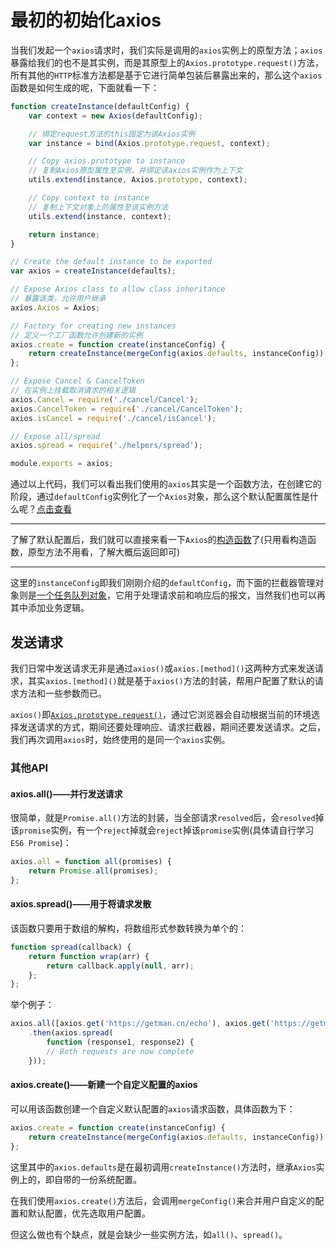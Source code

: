 # 最初的初始化axios

当我们发起一个`axios`请求时，我们实际是调用的`axios`实例上的原型方法；`axios`暴露给我们的也不是其实例，而是其原型上的`Axios.prototype.request()`方法，所有其他的`HTTP`标准方法都是基于它进行简单包装后暴露出来的，那么这个`axios`函数是如何生成的呢，下面就看一下：

```js
function createInstance(defaultConfig) {
    var context = new Axios(defaultConfig);

    // 绑定request方法的this固定为该Axios实例
    var instance = bind(Axios.prototype.request, context);

    // Copy axios.prototype to instance
    // 复制Axios原型属性至实例，并绑定该axios实例作为上下文
    utils.extend(instance, Axios.prototype, context);

    // Copy context to instance
    // 复制上下文对象上的属性至该实例方法
    utils.extend(instance, context);

    return instance;
}

// Create the default instance to be exported
var axios = createInstance(defaults);

// Expose Axios class to allow class inheritance
// 暴露该类，允许用户继承
axios.Axios = Axios;

// Factory for creating new instances
// 定义一个工厂函数允许创建新的实例
axios.create = function create(instanceConfig) {
    return createInstance(mergeConfig(axios.defaults, instanceConfig));
};

// Expose Cancel & CancelToken
// 在实例上挂载取消请求的相关逻辑
axios.Cancel = require('./cancel/Cancel');
axios.CancelToken = require('./cancel/CancelToken');
axios.isCancel = require('./cancel/isCancel');

// Expose all/spread
axios.spread = require('./helpers/spread');

module.exports = axios;
```

通过以上代码，我们可以看出我们使用的`axios`其实是一个函数方法，在创建它的阶段，通过`defaultConfig`实例化了一个`Axios`对象，那么这个默认配置属性是什么呢？[点击查看](./默认配置)
___

了解了默认配置后，我们就可以直接来看一下`Axios`的[构造函数](./Axios构造函数)了(只用看构造函数，原型方法不用看，了解大概后返回即可)
___
这里的`instanceConfig`即我们刚刚介绍的`defaultConfig`，而下面的拦截器管理对象则是[一个任务队列对象](./默认配置)，它用于处理请求前和响应后的报文，当然我们也可以再其中添加业务逻辑。

## 发送请求

我们日常中发送请求无非是通过`axios()`或`axios.[method]()`这两种方式来发送请求，其实`axios.[method]()`就是基于`axios()`方法的封装，帮用户配置了默认的请求方法和一些参数而已。

`axios()`即[`Axios.prototype.request()`](../初始化axios/Axios构造函数/README.md#axiosprototyperequest%e4%b8%87%e6%81%b6%e8%b5%b7%e6%ba%90%e8%af%b7%e6%b1%82%e5%87%bd%e6%95%b0)，通过它浏览器会自动根据当前的环境选择发送请求的方式，期间还要处理响应、请求拦截器，期间还要发送请求。之后，我们再次调用`axios`时，始终使用的是同一个`axios`实例。

### 其他API

#### axios.all()——并行发送请求

很简单，就是`Promise.all()`方法的封装，当全部请求`resolved`后，会`resolved`掉该`promise`实例，有一个`reject`掉就会`reject`掉该`promise`实例(具体请自行学习`ES6 Promise`)：

```js
axios.all = function all(promises) {
    return Promise.all(promises);
};
```

#### axios.spread()——用于将请求发散

该函数只要用于数组的解构，将数组形式参数转换为单个的：

```js
function spread(callback) {
    return function wrap(arr) {
        return callback.apply(null, arr);
    };
};
```

举个例子：

```js
axios.all([axios.get('https://getman.cn/echo'), axios.get('https://getman.cn/echo')])
    .then(axios.spread(
        function (response1, response2) {
        // Both requests are now complete
    }));
```

#### axios.create()——新建一个自定义配置的axios

可以用该函数创建一个自定义默认配置的`axios`请求函数，具体函数为下：

```js
axios.create = function create(instanceConfig) {
    return createInstance(mergeConfig(axios.defaults, instanceConfig));
};
```

这里其中的`axios.defaults`是在最初调用`createInstance()`方法时，继承`Axios`实例上的，即自带的一份系统配置。

在我们使用`axios.create()`方法后，会调用`mergeConfig()`来合并用户自定义的配置和默认配置，优先选取用户配置。

但这么做也有个缺点，就是会缺少一些实例方法，如`all()`、`spread()`。
